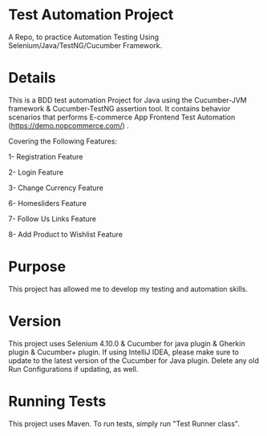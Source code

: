 # Test Automation Project
A Repo, to practice Automation Testing Using Selenium/Java/TestNG/Cucumber Framework.

# Details
This is a BDD test automation Project for Java using the Cucumber-JVM framework & Cucumber-TestNG assertion tool. It contains behavior scenarios that performs E-commerce App Frontend Test Automation (https://demo.nopcommerce.com/) .

Covering the Following Features:

1- Registration Feature

2- Login Feature

3- Change Currency Feature

6- Homesliders Feature

7- Follow Us Links Feature

8- Add Product to Wishlist Feature



# Purpose
This project has allowed me to develop my testing and automation skills.

# Version
This project uses Selenium 4.10.0 & Cucumber for java plugin & Gherkin plugin & Cucumber+ plugin. If using IntelliJ IDEA, please make sure to update to the latest version of the Cucumber for Java plugin. Delete any old Run Configurations if updating, as well.


# Running Tests
This project uses Maven. To run tests, simply run "Test Runner class".

